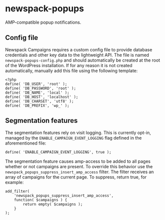 # newspack-popups

AMP-compatible popup notifications.

## Config file

Newspack Campaigns requires a custom config file to provide database credentials and other key data to the lightweight API. The file is named `newspack-popups-config.php` and should automatically be created at the root of the WordPress installation. If for any reason it is not created automatically, manually add this file using the following template:

```
<?php
define( 'DB_USER', 'root' );
define( 'DB_PASSWORD', 'root' );
define( 'DB_NAME', 'local' );
define( 'DB_HOST', 'localhost' );
define( 'DB_CHARSET', 'utf8' );
define( 'DB_PREFIX', 'wp_' );
```

## Segmentation features

The segmentation features rely on visit logging. This is currently opt-in, managed by the `ENABLE_CAMPAIGN_EVENT_LOGGING` flag defined in the aforementioned file:

```
define( 'ENABLE_CAMPAIGN_EVENT_LOGGING', true );
```

The segmentation feature causes amp-access to be added to all pages whether or not campaigns are present. To override this behavior use the `newspack_popups_suppress_insert_amp_access` filter. The filter receives an array of campaigns for the current page. To suppress, return true, for example:

```
add_filter(
	'newspack_popups_suppress_insert_amp_access',
	function( $campaigns ) {
		return empty( $campaigns );
	}
);
```
